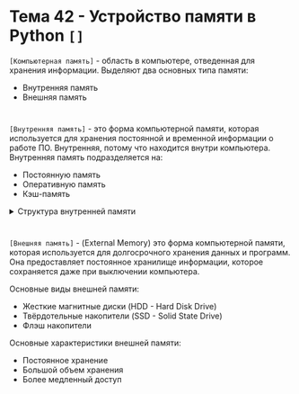 # Тема 42 - Устройство памяти в Python `[]`

`[Компьютерная память]` - область в компьютере, отведенная для хранения информации. Выделяют два основных типа памяти:

   - Внутренняя память
   - Внешняя память
#

`[Внутренняя память]` - это форма компьютерной памяти, которая используется для хранения постоянной и временной информации о работе ПО. Внутренняя, потому что находится внутри компьютера. Внутренняя память подразделяется на:

 - Постоянную память
 - Оперативную память
 - Кэш-память

<details>
<summary>Структура внутренней памяти</summary> 

- `[Постоянная память]` - ROM (Read Only Memory) - это тип памяти компьютера, в которой информация может быть записана только один раз, а затем остается неизменной или только для чтения. ROM используется для хранения постоянной информации, такой как начальная загрузка компьютера (BIOS или UEFI), основные инструкции для запуска операционной системы и другие важные данные, которые не должны изменяться.

- Постоянная память — устройство для долговременного хранения программ и данных.
#
- `[Оперативная память]` - RAM (Random Access Memory) - это форма компьютерной памяти, которая используется для временного хранения данных и инструкций во время выполнения программ. Она обеспечивает быстрый доступ к данным, которые процессор может использовать непосредственно, и предоставляет рабочее пространство для операционной системы и приложений.

- Оперативная память волатильна - данные в ней хранятся только во время работы компьютера и теряются при его выключении.
- Оперативная память характеризуется высоким быстродействием и относительно малой емкостью.
#
- `[Кэш-память]` -  (Cache Memory) это небольшая, но очень быстрая форма компьютерной памяти, которая используется для временного хранения данных, наиболее часто используемых процессором. Её цель - ускорить доступ к данным, уменьшая время ожидания процессора при доступе к информации.

- Кэш-память работает как буфер между процессором и оперативной памятью, кэш-память содержит копии данных, которые процессор часто запрашивает, что позволяет уменьшить задержки при доступе к оперативной памяти.

`[Кэш-память имеет 3 уровня: L1, L2, L3]`

- Кэш первого уровня (L1) - располагается в самом процессоре, что делает его самым быстрым, но и наименее емким.
- Кэш второго уровня (L2) - второй уровень более масштабный, нежели первый, но в результате, обладает меньшими скоростными характеристиками.
- Кэш третьего уровня (L3) - третий уровень, более медленный, нежели два предыдущих. Но всё равно он гораздо быстрее, чем оперативная память. 

</details>

#

`[Внешняя память]` - (External Memory) это форма компьютерной памяти, которая используется для долгосрочного хранения данных и программ. Она предоставляет постоянное хранилище информации, которое сохраняется даже при выключении компьютера.

Основные виды внешней памяти:

- Жесткие магнитные диски (HDD - Hard Disk Drive)
- Твёрдотельные накопители (SSD - Solid State Drive)
- Флэш накопители
  
Основные характеристики внешней памяти:

- Постоянное хранение
- Большой объем хранения
- Более медленный доступ








